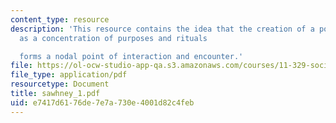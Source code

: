 ```yaml
---
content_type: resource
description: 'This resource contains the idea that the creation of a point which acts
  as a concentration of purposes and rituals

  forms a nodal point of interaction and encounter.'
file: https://ol-ocw-studio-app-qa.s3.amazonaws.com/courses/11-329-social-theory-and-the-city-fall-2005/e7417d6176de7e7a730e4001d82c4feb_sawhney_1.pdf
file_type: application/pdf
resourcetype: Document
title: sawhney_1.pdf
uid: e7417d61-76de-7e7a-730e-4001d82c4feb
---
```

